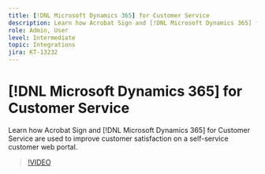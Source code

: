 ```yaml
---
title: [!DNL Microsoft Dynamics 365] for Customer Service
description: Learn how Acrobat Sign and [!DNL Microsoft Dynamics 365] for Customer Service are used to improve customer satisfaction on a self-service customer web portal
role: Admin, User
level: Intermediate
topic: Integrations
jira: KT-13232
---
```

# [!DNL Microsoft Dynamics 365] for Customer Service

Learn how Acrobat Sign and [!DNL Microsoft Dynamics 365] for Customer Service are used to improve customer satisfaction on a self-service customer web portal.

>[!VIDEO](https://video.tv.adobe.com/v/3422046?quality=12&learn=on&hidetitle=true)
